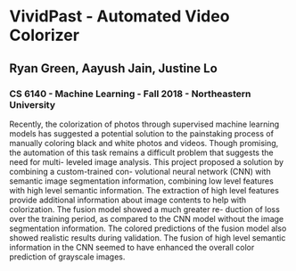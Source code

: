 # VividPast - Automated Video Colorizer
## Ryan Green, Aayush Jain, Justine Lo
### CS 6140 - Machine Learning - Fall 2018 - Northeastern University

Recently, the colorization of photos through supervised machine learning models has suggested a potential solution to the painstaking process of manually coloring black and white photos and videos. Though promising, the automation of this task remains a difficult problem that suggests the need for multi- leveled image analysis. This project proposed a solution by combining a custom-trained con- volutional neural network (CNN) with semantic image segmentation information, combining low level features with high level semantic information. The extraction of high level features provide additional information about image contents to help with colorization. The fusion model showed a much greater re- duction of loss over the training period, as compared to the CNN model without the image segmentation information. The colored predictions of the fusion model also showed realistic results during validation. The fusion of high level semantic information in the CNN seemed to have enhanced the overall color prediction of grayscale images.
